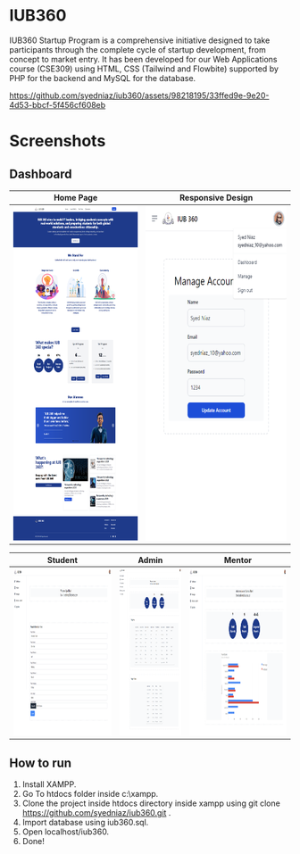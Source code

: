 # IUB360
IUB360 Startup Program is a comprehensive initiative designed to take participants through the complete cycle of startup development, from concept to market entry.
It has been developed for our Web Applications course (CSE309) using HTML, CSS (Tailwind and Flowbite) supported by PHP for the backend and MySQL for the database.

https://github.com/syedniaz/iub360/assets/98218195/33ffed9e-9e20-4d53-bbcf-5f456cf608eb

# Screenshots
## Dashboard

| Home Page                                                                                             | Responsive Design                                                                                     | 
| ----------------------------------------------------------------------------------------------------- | ----------------------------------------------------------------------------------------------------- |
| <img src="./screenshots/Welcome-to-IUB-360.png" alt="homepage" style="height: 600px;">                | <img src="./screenshots/Manage-Account-Responsive.png" alt="responsive" style="height: 600px;">         |


| Student                                                                                               | Admin                                                                                                 | Mentor                                                                                              |
| ----------------------------------------------------------------------------------------------------- | ----------------------------------------------------------------------------------------------------- | --------------------------------------------------------------------------------------------------- |
| <img src="./screenshots/Welcome-Student.png" alt="student" style="height: 300px;">                    | <img src="./screenshots/admin-Dashboard.jpg" alt="admin" style="height: 300px;">                      | <img src="./screenshots/Mentor-Dashboard.png" alt="mentor" style="height: 300px;">                  |



## How to run
1.  Install XAMPP.
2.  Go To htdocs folder inside c:\xampp.
3.  Clone the project inside htdocs directory inside xampp using git clone https://github.com/syedniaz/iub360.git .
4.  Import database using iub360.sql.
5.  Open localhost/iub360.
6.  Done!


